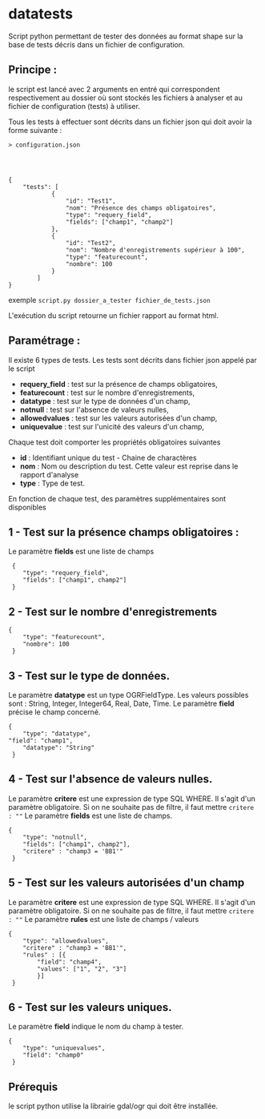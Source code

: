# datatests
Script python permettant de tester des données au format shape sur la base de tests décris dans un fichier de configuration.

## Principe :
le script est lancé avec 2 arguments en entré qui correspondent respectivement au dossier où sont stockés les fichiers à analyser et au fichier de configuration (tests) à utiliser.

Tous les tests à effectuer sont décrits dans un fichier json qui doit avoir la forme suivante :
	
	> configuration.json




    {
    	"tests": [
    			{
    				"id": "Test1",
    				"nom": "Présence des champs obligatoires",
    				"type": "requery_field",
    				"fields": ["champ1", "champ2"]
    			},
    			{
    				"id": "Test2",
    				"nom": "Nombre d'enregistrements supérieur à 100",			
    				"type": "featurecount",
    				"nombre": 100
    			}
    		]
    }




exemple `script.py dossier_a_tester fichier_de_tests.json`

L'exécution du script retourne un fichier rapport au format html.

## Paramétrage :

Il existe 6 types de tests. Les tests sont décrits dans fichier json appelé par le script

 - **requery_field** : test sur la présence de champs obligatoires,
 - **featurecount** : test sur le nombre d'enregistrements,
 - **datatype** : test sur le type de données d'un champ,
 - **notnull** : test sur l'absence de valeurs nulles,
 - **allowedvalues** : test sur les valeurs autorisées d'un champ,
 - **uniquevalue** : test sur l'unicité des valeurs d'un champ,
 
 
Chaque test doit comporter les propriétés obligatoires suivantes

 - **id** : Identifiant unique du test - Chaine de charactères
 - **nom** : Nom ou description du test. Cette valeur est reprise dans le rapport d'analyse
 - **type** : Type de test. 

En fonction de chaque test, des paramètres supplémentaires sont disponibles

## 1 - Test sur la présence champs obligatoires :

Le paramètre **fields** est une liste de champs
 
     {
       	"type": "requery_field",
       	"fields": ["champ1", champ2"]
     }

## 2 - Test sur le nombre d'enregistrements
    
    {
       	"type": "featurecount",
       	"nombre": 100
     }

## 3 - Test sur le type de données. 

Le paramètre **datatype** est un type OGRFieldType. Les valeurs possibles sont : String, Integer, Integer64, Real, Date, Time.
Le paramètre **field** précise le champ concerné.
    
    {
       	"type": "datatype",
	"field": "champ1",
       	"datatype": "String"
     }

## 4 - Test sur l'absence de valeurs nulles. 

Le paramètre **critere** est une expression de type SQL WHERE. Il s'agit d'un paramètre obligatoire. Si on ne souhaite pas de filtre, il faut mettre `critere : ""`
Le paramètre **fields** est une liste de champs.
    
    {
       	"type": "notnull",
       	"fields": ["champ1", champ2"],
       	"critere" : "champ3 = 'BB1'"
     }

## 5 - Test sur les valeurs autorisées d'un champ

Le paramètre **critere** est une expression de type SQL WHERE. Il s'agit d'un paramètre obligatoire. Si on ne souhaite pas de filtre, il faut mettre `critere : ""`
Le paramètre **rules** est une liste de champs / valeurs
    
    {
       	"type": "allowedvalues",       	
       	"critere" : "champ3 = 'BB1'",
       	"rules" : [{
	       	"field": "champ4",
	       	"values": ["1", "2", "3"]
	       	}]
     }

## 6 - Test sur les valeurs uniques. 

Le paramètre **field** indique le nom du champ à tester.
    
    {
       	"type": "uniquevalues",
       	"field": "champ0"
     }
     
     
## Prérequis

le script python utilise la librairie gdal/ogr qui doit être installée.

